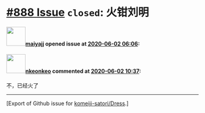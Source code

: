 # [\#888 Issue](https://github.com/komeiji-satori/Dress/issues/888) `closed`: 火钳刘明

#### <img src="https://avatars.githubusercontent.com/u/18521350?u=6f1f8f566b141e0dac64d90b505714fe1a4f1983&v=4" width="50">[maiyajj](https://github.com/maiyajj) opened issue at [2020-06-02 06:06](https://github.com/komeiji-satori/Dress/issues/888):



#### <img src="https://avatars.githubusercontent.com/u/36293036?u=9255f9830967ff7867cb90c6b7d743478e661387&v=4" width="50">[nkeonkeo](https://github.com/nkeonkeo) commented at [2020-06-02 10:37](https://github.com/komeiji-satori/Dress/issues/888#issuecomment-637450948):

不，已经火了


-------------------------------------------------------------------------------



[Export of Github issue for [komeiji-satori/Dress](https://github.com/komeiji-satori/Dress).]
